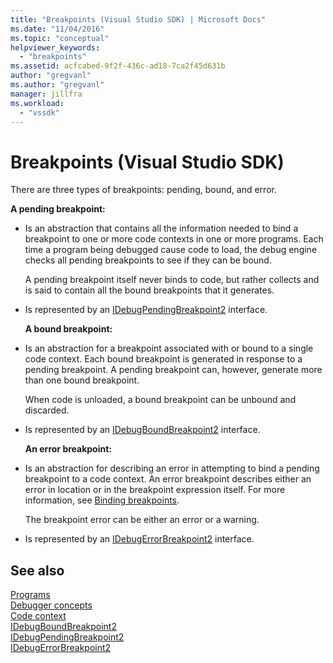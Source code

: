 ```yaml
---
title: "Breakpoints (Visual Studio SDK) | Microsoft Docs"
ms.date: "11/04/2016"
ms.topic: "conceptual"
helpviewer_keywords: 
  - "breakpoints"
ms.assetid: acfcabed-9f2f-436c-ad18-7ca2f45d631b
author: "gregvanl"
ms.author: "gregvanl"
manager: jillfra
ms.workload: 
  - "vssdk"
---
```

# Breakpoints (Visual Studio SDK)
There are three types of breakpoints: pending, bound, and error.  
  
 **A pending breakpoint:**  
  
- Is an abstraction that contains all the information needed to bind a breakpoint to one or more code contexts in one or more programs. Each time a program being debugged cause code to load, the debug engine checks all pending breakpoints to see if they can be bound.  
  
   A pending breakpoint itself never binds to code, but rather collects and is said to contain all the bound breakpoints that it generates.  
  
- Is represented by an [IDebugPendingBreakpoint2](../../extensibility/debugger/reference/idebugpendingbreakpoint2.md) interface.  
  
  **A bound breakpoint:**  
  
- Is an abstraction for a breakpoint associated with or bound to a single code context. Each bound breakpoint is generated in response to a pending breakpoint. A pending breakpoint can, however, generate more than one bound breakpoint.  
  
   When code is unloaded, a bound breakpoint can be unbound and discarded.  
  
- Is represented by an [IDebugBoundBreakpoint2](../../extensibility/debugger/reference/idebugboundbreakpoint2.md) interface.  
  
  **An error breakpoint:**  
  
- Is an abstraction for describing an error in attempting to bind a pending breakpoint to a code context. An error breakpoint describes either an error in location or in the breakpoint expression itself. For more information, see [Binding breakpoints](../../extensibility/debugger/binding-breakpoints.md).  
  
   The breakpoint error can be either an error or a warning.  
  
- Is represented by an [IDebugErrorBreakpoint2](../../extensibility/debugger/reference/idebugerrorbreakpoint2.md) interface.  
  
## See also  
 [Programs](../../extensibility/debugger/programs.md)   
 [Debugger concepts](../../extensibility/debugger/debugger-concepts.md)   
 [Code context](../../extensibility/debugger/code-context.md)   
 [IDebugBoundBreakpoint2](../../extensibility/debugger/reference/idebugboundbreakpoint2.md)   
 [IDebugPendingBreakpoint2](../../extensibility/debugger/reference/idebugpendingbreakpoint2.md)   
 [IDebugErrorBreakpoint2](../../extensibility/debugger/reference/idebugerrorbreakpoint2.md)